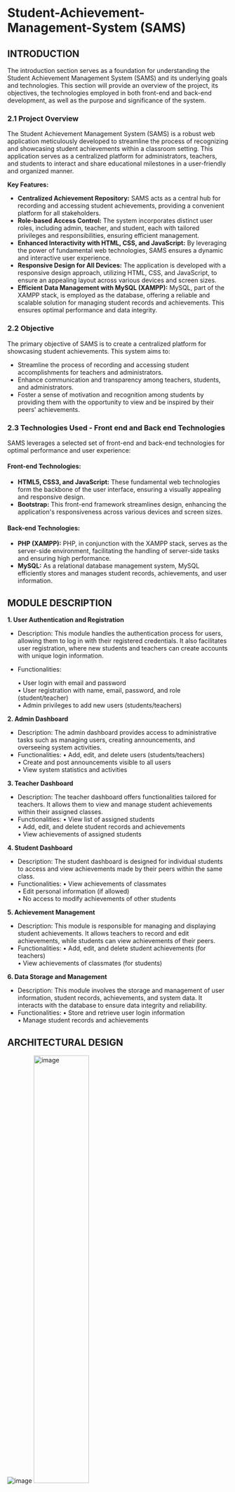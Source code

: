 # Student-Achievement-Management-System (SAMS)

## **INTRODUCTION**

The introduction section serves as a foundation for understanding the Student Achievement Management System (SAMS) and its underlying goals and technologies. This section will provide an overview of the project, its objectives, the technologies employed in both front-end and back-end development, as well as the purpose and significance of the system.

### **2.1 Project Overview**
The Student Achievement Management System (SAMS) is a robust web application meticulously developed to streamline the process of recognizing and showcasing student achievements within a classroom setting. This application serves as a centralized platform for administrators, teachers, and students to interact and share educational milestones in a user-friendly and organized manner.

**Key Features:**
-	**Centralized Achievement Repository:** SAMS acts as a central hub for recording and accessing student achievements, providing a convenient platform for all stakeholders.
-	**Role-based Access Control:** The system incorporates distinct user roles, including admin, teacher, and student, each with tailored privileges and responsibilities, ensuring efficient management.
-	**Enhanced Interactivity with HTML, CSS, and JavaScript:** By leveraging the power of fundamental web technologies, SAMS ensures a dynamic and interactive user experience.
-	**Responsive Design for All Devices:** The application is developed with a responsive design approach, utilizing HTML, CSS, and JavaScript, to ensure an appealing layout across various devices and screen sizes.
-	**Efficient Data Management with MySQL (XAMPP):** MySQL, part of the XAMPP stack, is employed as the database, offering a reliable and scalable solution for managing student records and achievements. This ensures optimal performance and data integrity.

### **2.2 Objective**
The primary objective of SAMS is to create a centralized platform for showcasing student achievements. This system aims to:
-	Streamline the process of recording and accessing student accomplishments for teachers and administrators.
-	Enhance communication and transparency among teachers, students, and administrators.
-	Foster a sense of motivation and recognition among students by providing them with the opportunity to view and be inspired by their peers' achievements.

### **2.3 Technologies Used - Front end and Back end Technologies**
SAMS leverages a selected set of front-end and back-end technologies for optimal performance and user experience:

#### **Front-end Technologies:**
-	**HTML5, CSS3, and JavaScript:** These fundamental web technologies form the backbone of the user interface, ensuring a visually appealing and responsive design.
-	**Bootstrap:** This front-end framework streamlines design, enhancing the application's responsiveness across various devices and screen sizes.
#### **Back-end Technologies:**
-	**PHP (XAMPP):** PHP, in conjunction with the XAMPP stack, serves as the server-side environment, facilitating the handling of server-side tasks and ensuring high performance.
- **MySQL:** As a relational database management system, MySQL efficiently stores and manages student records, achievements, and user information.

## **MODULE DESCRIPTION**

**1. User Authentication and Registration**
-	Description: This module handles the authentication process for users, allowing them to log in with their registered credentials. It also facilitates user registration, where new students and teachers can create accounts with unique login information.
-	Functionalities:
  
    •	User login with email and password <br>
    •	User registration with name, email, password, and role (student/teacher) <br>
    •	Admin privileges to add new users (students/teachers)

**2. Admin Dashboard**
-	Description: The admin dashboard provides access to administrative tasks such as managing users, creating announcements, and overseeing system activities.
-	Functionalities:
    •	Add, edit, and delete users (students/teachers) <br>
    •	Create and post announcements visible to all users <br>
    •	View system statistics and activities
 	
**3. Teacher Dashboard**
-	Description: The teacher dashboard offers functionalities tailored for teachers. It allows them to view and manage student achievements within their assigned classes.
-	Functionalities:
    •	View list of assigned students <br>
    •	Add, edit, and delete student records and achievements <br>
    •	View achievements of assigned students

**4. Student Dashboard**
-	Description: The student dashboard is designed for individual students to access and view achievements made by their peers within the same class.
-	Functionalities:
    •	View achievements of classmates <br>
    •	Edit personal information (if allowed) <br>
    •	No access to modify achievements of other students

**5. Achievement Management**
-	Description: This module is responsible for managing and displaying student achievements. It allows teachers to record and edit achievements, while students can view achievements of their peers.
-	Functionalities:
    •	Add, edit, and delete student achievements (for teachers) <br>
    •	View achievements of classmates (for students)

**6. Data Storage and Management**
-	Description: This module involves the storage and management of user information, student records, achievements, and system data. It interacts with the database to ensure data integrity and reliability.
-	Functionalities:
    •	Store and retrieve user login information <br>
    •	Manage student records and achievements
 	
## ARCHITECTURAL DESIGN

![image](https://github.com/mvharsh/Student-Achievement-Management-System/assets/111365320/bea938d8-ecce-418e-93aa-6b90d2d49026)
<img src="https://github.com/mvharsh/Student-Achievement-Management-System/assets/111365320/e64e997d-c451-47a6-b3be-afb4d8e31f72" alt="image" width="50%" height="50%">

## OUTPUT

**SIGNUP PAGE**

![image](https://github.com/mvharsh/Student-Achievement-Management-System/assets/111365320/c0e9215f-4def-4e1c-a2b2-a433a2bd32b9)

**LOGIN PAGE**

![image](https://github.com/mvharsh/Student-Achievement-Management-System/assets/111365320/6ca2baed-f16e-4214-849e-de3d6eec9ca9)

**ADMIN DASHBOARD**

![image](https://github.com/mvharsh/Student-Achievement-Management-System/assets/111365320/d59814a4-eb5e-459d-b12a-14b90d284810)

**CLASS**

![image](https://github.com/mvharsh/Student-Achievement-Management-System/assets/111365320/5939cb4d-930c-42b7-96df-2859b2a77ea8)

**CLASS-WISE STUDENT DATA**

![image](https://github.com/mvharsh/Student-Achievement-Management-System/assets/111365320/8750c4f2-f62b-4a3f-8583-1d7cb9f046d5)

**DETAILS OF STUDENTS**

![image](https://github.com/mvharsh/Student-Achievement-Management-System/assets/111365320/0bfbf632-6e6e-47eb-a8a0-9b0a422ed690)

**STUDENT MANAGEMENT**

![image](https://github.com/mvharsh/Student-Achievement-Management-System/assets/111365320/109384c5-3dba-45df-80fd-bfecd4fa152b)

**ADD STUDENT**
 
![image](https://github.com/mvharsh/Student-Achievement-Management-System/assets/111365320/5a30980e-65d1-4c32-ac57-a37dc2f3c7da)

**TEACHER MANAGEMENT**

![image](https://github.com/mvharsh/Student-Achievement-Management-System/assets/111365320/3e499544-7163-4b2f-82e6-59eb9dc95a0d)

**ADD TEACHER**

![image](https://github.com/mvharsh/Student-Achievement-Management-System/assets/111365320/7915c071-5c0f-4308-bf7a-1992eb240dd7)

**TEACHER LIST**

![image](https://github.com/mvharsh/Student-Achievement-Management-System/assets/111365320/c4733ad5-171b-476c-a9b7-29c2988d3c4f)

**VIEW TEACHER DETAILS**

![image](https://github.com/mvharsh/Student-Achievement-Management-System/assets/111365320/47d873ef-93a5-4e28-a629-8127dace094f)

**TEACHER DASHBOARD**

![image](https://github.com/mvharsh/Student-Achievement-Management-System/assets/111365320/82ea8658-054a-492d-add4-5a75152d40ec)

**STUDENT DASHBOARD**

![image](https://github.com/mvharsh/Student-Achievement-Management-System/assets/111365320/a93c4cb7-f233-4ab4-8ff7-0f9d25888869)

**ACHIEVEMENT PAGE**

![image](https://github.com/mvharsh/Student-Achievement-Management-System/assets/111365320/8a7a007f-183c-4ca2-b3c0-26910af46463)

**INDIVIDUAL PROFILE PAGE WITH POSTS**

![image](https://github.com/mvharsh/Student-Achievement-Management-System/assets/111365320/7a75f9b0-cd58-4a81-8276-fdd1f323a76b)


## CONCLUSION

The purpose of implementing the Student Achievement Management System is to revolutionize the recognition and celebration of educational accomplishments within academic institutions. By utilizing a technology stack of HTML, CSS, JavaScript, PHP, and MySQL, SAMS creates a seamless experience for administrators, teachers, and students, promoting collaboration and a culture of achievement.

### Project Report:

<a href="https://drive.google.com/file/d/1h0233av5NK4foumutFLrU4_DOwPxivDJ/view?usp=sharing">Project Report Link</a>












# firstrepo
# firstrepo
